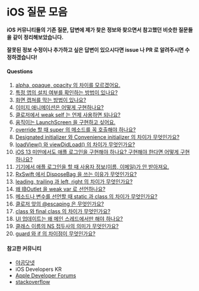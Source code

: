 # iOS 질문 모음

**iOS 커뮤니티들의 기존 질문, 답변에 제가 찾은 정보와 찾으면서 참고했던 비슷한 질문들을 같이 정리해보았습니다.**

**잘못된 정보 수정이나 추가하고 싶은 답변이 있으시다면 issue 나 PR 로 알려주시면 수정하겠습니다!**

#### Questions

1. [alpha, opaque, opacity 의 차이를 모르겠어요.](https://github.com/TTOzzi/Question-Archive/blob/master/contents/week-1.md#q)
2. [특정 앱의 설치 여부를 확인하는 방법이 있나요?](https://github.com/TTOzzi/Question-Archive/blob/master/contents/week-1.md#q-1)
3. [화면 캡쳐를 막는 방법이 있나요?](https://github.com/TTOzzi/Question-Archive/blob/master/contents/week-1.md#q-2)
4. [이미지 애니메이션은 어떻게 구현하나요?](https://github.com/TTOzzi/Question-Archive/blob/master/contents/week-1.md#q-3)
5. [클로저에서 weak self 는 언제 사용하면 되나요?](https://github.com/TTOzzi/Question-Archive/blob/master/contents/week-1.md#q-4)
6. [움직이는 LaunchScreen 을 구현하고 싶어요.](https://github.com/TTOzzi/Question-Archive/blob/master/contents/week-2.md#q)
7. [override 할 때 super 의 메소드를 꼭 호출해야 하나요?](https://github.com/TTOzzi/Question-Archive/blob/master/contents/week-2.md#q-1)
8. [Designated initializer 와 Convenience initializer 의 차이가 무엇인가요?](https://github.com/TTOzzi/Question-Archive/blob/master/contents/week-2.md#q-2)
9. [loadView() 와 viewDidLoad() 의 차이가 무엇인가요?](https://github.com/TTOzzi/Question-Archive/blob/master/contents/week-2.md#q-3)
10. [iOS 13 미만에서도 애플 로그인을 구현해야 하나요? 구현해야 한다면 어떻게 구현하나요?](https://github.com/TTOzzi/Question-Archive/blob/master/contents/week-2.md#q-4)
11. [기기에서 애플 로그인을 할 때 사용자 정보(이름, 이메일)가 안 받아져요.](https://github.com/TTOzzi/Question-Archive/blob/master/contents/week-2.md#q-5)
12. [RxSwift 에서 DisposeBag 을 쓰는 이유가 무엇인가요?](https://github.com/TTOzzi/Question-Archive/blob/master/contents/week-3.md#q)
13. [leading, trailing 과 left, right 의 차이가 무엇인가요?](https://github.com/TTOzzi/Question-Archive/blob/master/contents/week-3.md#q-1)
14. [왜 IBOutlet 을 weak var 로 선언하나요?](https://github.com/TTOzzi/Question-Archive/blob/master/contents/week-3.md#q-2)
15. [메소드나 변수를 선언할 때 static 과 class 의 차이가 무엇인가요?](https://github.com/TTOzzi/Question-Archive/blob/master/contents/week-3.md#q-3)
16. [클로저 앞의 @escaping 은 무엇인가요?](https://github.com/TTOzzi/Question-Archive/blob/master/contents/week-3.md#q-4)
17. [class 와 final class 의 차이가 무엇인가요?](https://github.com/TTOzzi/Question-Archive/blob/master/contents/week-4.md#q)
18. [UI 업데이트는 왜 메인 스레드에서만 해야 하나요?](https://github.com/TTOzzi/Question-Archive/blob/master/contents/week-4.md#q-1)
19. [클래스 이름의 NS 접두사의 의미가 무엇인가요?](https://github.com/TTOzzi/Question-Archive/blob/master/contents/week-4.md#q-2)
20. [guard 와 if 의 차이점이 무엇인가요?](https://github.com/TTOzzi/Question-Archive/blob/master/contents/week-4.md#q-3)

#### 참고한 커뮤니티
* [야곰닷넷](https://yagom.net/)
* iOS Developers KR
* [Apple Developer Forums](https://developer.apple.com/forums/)
* [stackoverflow](https://stackoverflow.com/)
